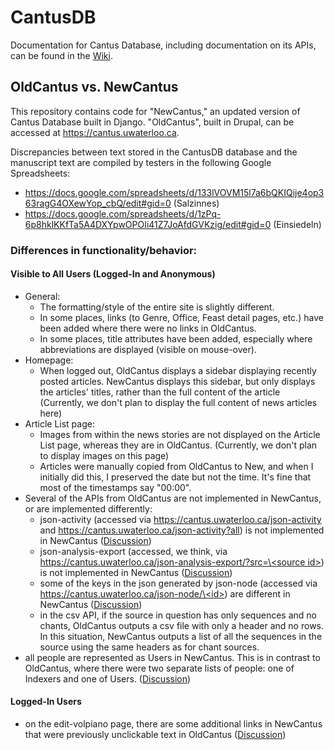 # CantusDB
Documentation for Cantus Database, including documentation on its APIs, can be found in the [Wiki](https://github.com/DDMAL/CantusDB/wiki).

## OldCantus vs. NewCantus

This repository contains code for "NewCantus," an updated version of Cantus Database built in Django. "OldCantus", built in Drupal, can be accessed at https://cantus.uwaterloo.ca.

Discrepancies between text stored in the CantusDB database and the manuscript text are compiled by testers in the following Google Spreadsheets: 
- https://docs.google.com/spreadsheets/d/133lVOVM15l7a6bQKIQije4op363ragG4OXewYop_cbQ/edit#gid=0 (Salzinnes)
- https://docs.google.com/spreadsheets/d/1zPq-6p8hklKKfTa5A4DXYpwOPOIi41Z7JoAfdGVKzig/edit#gid=0 (Einsiedeln)

### Differences in functionality/behavior:
#### Visible to All Users (Logged-In and Anonymous)
- General:
  - The formatting/style of the entire site is slightly different.
  - In some places, links (to Genre, Office, Feast detail pages, etc.) have been added where there were no links in OldCantus.
  - In some places, title attributes have been added, especially where abbreviations are displayed (visible on mouse-over).
- Homepage:
  - When logged out, OldCantus displays a sidebar displaying recently posted articles. NewCantus displays this sidebar, but only displays the articles' titles, rather than the full content of the article (Currently, we don't plan to display the full content of news articles here)
- Article List page:
  - Images from within the news stories are not displayed on the Article List page, whereas they are in OldCantus. (Currently, we don't plan to display images on this page)
  - Articles were manually copied from OldCantus to New, and when I initially did this, I preserved the date but not the time. It's fine that most of the timestamps say "00:00".
- Several of the APIs from OldCantus are not implemented in NewCantus, or are implemented differently:
  - json-activity (accessed via https://cantus.uwaterloo.ca/json-activity and https://cantus.uwaterloo.ca/json-activity?all) is not implemented in NewCantus ([Discussion](https://github.com/DDMAL/CantusDB/issues/126))
  - json-analysis-export (accessed, we think, via [https://cantus.uwaterloo.ca/json-analysis-export/?src=\<source id\>](https://cantus.uwaterloo.ca/json-analysis-export/?src=123591)) is not implemented in NewCantus ([Discussion](https://github.com/DDMAL/CantusDB/issues/124))
  - some of the keys in the json generated by json-node (accessed via [https://cantus.uwaterloo.ca/json-node/\<id\>](https://cantus.uwaterloo.ca/json-node/123591)) are different in NewCantus ([Discussion](https://github.com/DDMAL/CantusDB/issues/106))
  - in the csv API, if the source in question has only sequences and no chants, OldCantus outputs a csv file with only a header and no rows. In this situation, NewCantus outputs a list of all the sequences in the source using the same headers as for chant sources.
- all people are represented as Users in NewCantus. This is in contrast to OldCantus, where there were two separate lists of people: one of Indexers and one of Users. ([Discussion](https://github.com/DDMAL/CantusDB/issues/218))

#### Logged-In Users
- on the edit-volpiano page, there are some additional links in NewCantus that were previously unclickable text in OldCantus ([Discussion](https://github.com/DDMAL/CantusDB/issues/253))
